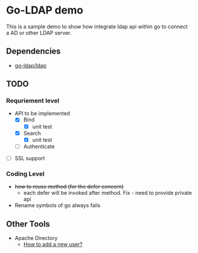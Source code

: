 # Go-LDAP demo
This is a sample demo to show how integrate ldap api within go to connect a AD or other LDAP server.

## Dependencies
- [go-ldap/ldap](https://github.com/go-ldap/ldap/tree/master/v3)

## TODO
### Requriement level
- API to be implemented
  - [x] Bind
    - [x] unit test
  - [x] Search
    - [x] unit test
  - [ ] Authenticate
  
- [ ] SSL support

### Coding Level
- ~~how to reuse method (for the defer concern)~~
  - each defer will be invoked after method. Fix - need to provide private api
- Rename symbols of go always fails


## Other Tools
- Apache Directory
    - [How to add a new user?](http://opendesignarch.blogspot.com/2012/12/adding-new-user-to-apacheds-using.html)